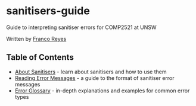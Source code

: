 # sanitisers-guide
Guide to interpreting sanitiser errors for COMP2521 at UNSW

Written by [Franco Reyes](https://github.com/francojreyes)

## Table of Contents
- [About Sanitisers](sanitisers) - learn about sanitisers and how to use them
- [Reading Error Messages](errmsg) - a guide to the format of sanitiser error messages
- [Error Glossary](glossary) - in-depth explanations and examples for common error types